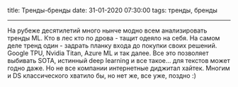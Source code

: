 title: Тренды-бренды
date: 31-01-2020 07:30:00
tags: тренды, бренды

---

На рубеже десятилетий много нынче модно всем анализировать тренды ML. Кто в лес кто по дрова - тащит одеяло на себя. На самом деле тренд один - задрать планку входа до покупки своих решений. Google TPU, Nvidia Titan, Azure ML и так далее. Все это позволяет выбивать SOTA, истинный deep learning и все такое... для текстов может годно даже. Но не все компании интернетные диджитал хайтек. Многим и DS классического хватило бы, но нет же, все уже, поздно :)